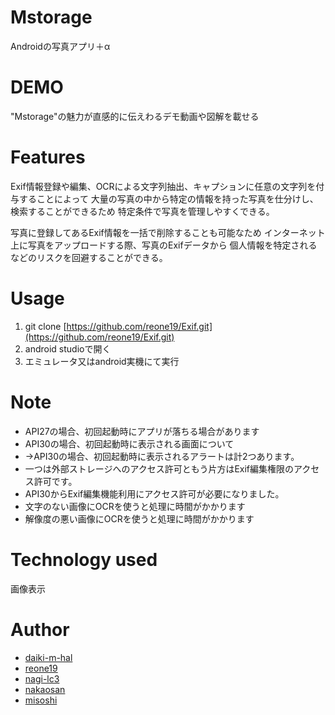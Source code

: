 # Mstorage

Androidの写真アプリ＋α

# DEMO

"Mstorage"の魅力が直感的に伝えわるデモ動画や図解を載せる

# Features

Exif情報登録や編集、OCRによる文字列抽出、キャプションに任意の文字列を付与することによって
大量の写真の中から特定の情報を持った写真を仕分けし、検索することができるため
特定条件で写真を管理しやすくできる。

写真に登録してあるExif情報を一括で削除することも可能なため
インターネット上に写真をアップロードする際、写真のExifデータから
個人情報を特定されるなどのリスクを回避することができる。

# Usage

1. git clone [https://github.com/reone19/Exif.git](https://github.com/reone19/Exif.git)
1. android studioで開く
1. エミュレータ又はandroid実機にて実行

# Note

* API27の場合、初回起動時にアプリが落ちる場合があります
* API30の場合、初回起動時に表示される画面について
*  →API30の場合、初回起動時に表示されるアラートは計2つあります。
*   一つは外部ストレージへのアクセス許可ともう片方はExif編集権限のアクセス許可です。
*   API30からExif編集機能利用にアクセス許可が必要になりました。
* 文字のない画像にOCRを使うと処理に時間がかかります
* 解像度の悪い画像にOCRを使うと処理に時間がかかります

# Technology used
画像表示

# Author

* [daiki-m-hal](https://github.com/daiki-m-hal)
* [reone19](https://github.com/reone19)
* [nagi-lc3](https://github.com/nagi-lc3)
* [nakaosan](https://github.com/nakaosan)
* [misoshi](https://github.com/misoshi)
